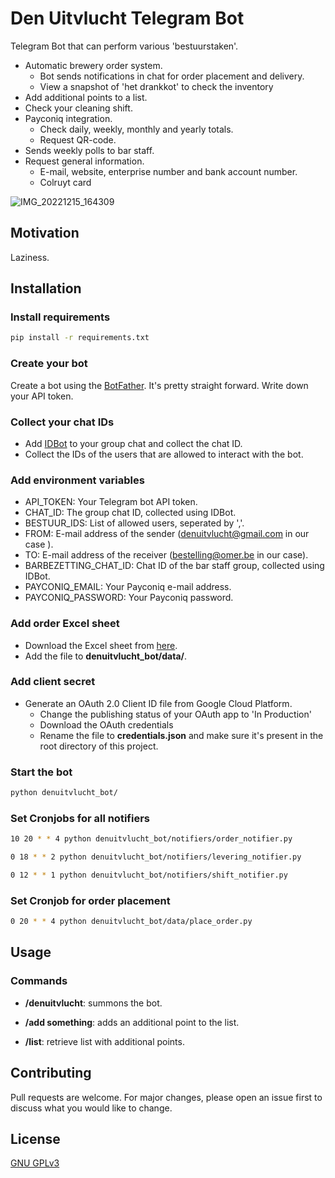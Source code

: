 # Den Uitvlucht Telegram Bot
Telegram Bot that can perform various 'bestuurstaken'.


- Automatic brewery order system.
    - Bot sends notifications in chat for order placement and delivery.
    - View a snapshot of 'het drankkot' to check the inventory
- Add additional points to a list.
- Check your cleaning shift.
- Payconiq integration.
    - Check daily, weekly, monthly and yearly totals.
    - Request QR-code.
- Sends weekly polls to bar staff.
- Request general information.
    - E-mail, website, enterprise number and bank account number.
    - Colruyt card

![IMG_20221215_164309](https://user-images.githubusercontent.com/104348706/209989834-90de9993-55c7-44d1-8c3a-4a9282ae7493.png)



## Motivation

Laziness.

## Installation
### Install requirements

```bash
pip install -r requirements.txt
```

### Create your bot

Create a bot using the [BotFather](https://t.me/BotFather). It's pretty straight forward.
Write down your API token.

### Collect your chat IDs
- Add [IDBot](https://t.me/myidbot) to your group chat and collect the chat ID.
- Collect the IDs of the users that are allowed to interact with the bot.


### Add environment variables

- API_TOKEN: Your Telegram bot API token.
- CHAT_ID: The group chat ID, collected using IDBot.
- BESTUUR_IDS: List of allowed users, seperated by ','.
- FROM: E-mail address of the sender (denuitvlucht@gmail.com in our case ).
- TO: E-mail address of the receiver (bestelling@omer.be in our case).
- BARBEZETTING_CHAT_ID: Chat ID of the bar staff group, collected using IDBot.
- PAYCONIQ_EMAIL: Your Payconiq e-mail address.
- PAYCONIQ_PASSWORD: Your Payconiq password.

### Add order Excel sheet
- Download the Excel sheet from [here](https://docs.google.com/spreadsheets/d/1AHRiLHvcQdF1H9SWYESQEUXlUnzsZPkk/edit?usp=share_link&ouid=102649168948120392447&rtpof=true&sd=true).
- Add the file to **denuitvlucht_bot/data/**.

### Add client secret
- Generate an OAuth 2.0 Client ID file from Google Cloud Platform.
    - Change the publishing status of your OAuth app to 'In Production'
    - Download the OAuth credentials
    - Rename the file to **credentials.json** and make sure it's present in the root directory of this project.


### Start the bot
```bash
python denuitvlucht_bot/
```

### Set Cronjobs for all notifiers
```bash
10 20 * * 4 python denuitvlucht_bot/notifiers/order_notifier.py
```
```bash
0 18 * * 2 python denuitvlucht_bot/notifiers/levering_notifier.py
```
```bash
0 12 * * 1 python denuitvlucht_bot/notifiers/shift_notifier.py
```

### Set Cronjob for order placement
```bash
0 20 * * 4 python denuitvlucht_bot/data/place_order.py
```

## Usage

### Commands
- **/denuitvlucht**: summons the bot.

- **/add something**: adds an additional point to the list.

- **/list**: retrieve list with additional points.

## Contributing
Pull requests are welcome. For major changes, please open an issue first to discuss what you would like to change.

## License
[GNU GPLv3](https://choosealicense.com/licenses/gpl-3.0/)